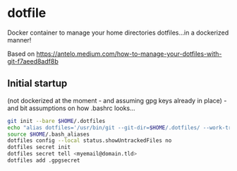 # dotfile

Docker container to manage your home directories dotfiles...in a dockerized manner!

Based on <https://antelo.medium.com/how-to-manage-your-dotfiles-with-git-f7aeed8adf8b>

## Initial startup 

(not dockerized at the moment - and assuming gpg keys already in place)  - and bit assumptions on how .bashrc looks...

```sh
git init --bare $HOME/.dotfiles
echo "alias dotfiles='/usr/bin/git --git-dir=$HOME/.dotfiles/ --work-tree=$HOME'" >> $HOME/.bash_aliases
source $HOME/.bash_aliases
dotfiles config --local status.showUntrackedFiles no
dotfiles secret init
dotfiles secret tell <myemail@domain.tld>
dotfiles add .gpgsecret 
```
